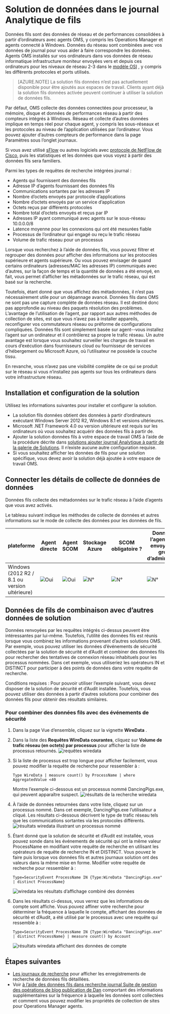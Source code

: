 <properties
    pageTitle="Fils solution des données dans le journal Analytique | Microsoft Azure"
    description="Données fils sont des données de réseau et de performances consolidées à partir d’ordinateurs avec agents OMS, y compris les Operations Manager et agents connecté à Windows. Données du réseau sont combinées avec vos données de journal pour vous aider à faire correspondre les données."
    services="log-analytics"
    documentationCenter=""
    authors="bandersmsft"
    manager="jwhit"
    editor=""/>

<tags
    ms.service="log-analytics"
    ms.workload="na"
    ms.tgt_pltfrm="na"
    ms.devlang="na"
    ms.topic="article"
    ms.date="08/11/2016"
    ms.author="banders"/>

# <a name="wire-data-solution-in-log-analytics"></a>Solution de données dans le journal Analytique de fils

Données fils sont des données de réseau et de performances consolidées à partir d’ordinateurs avec agents OMS, y compris les Operations Manager et agents connecté à Windows. Données du réseau sont combinées avec vos données de journal pour vous aider à faire correspondre les données. Agents OMS installés sur vos ordinateurs dans vos données de réseau informatique infrastructure moniteur envoyées vers et depuis ces ordinateurs pour les niveaux de réseau 2-3 dans le [modèle OSI](https://en.wikipedia.org/wiki/OSI_model) , y compris les différents protocoles et ports utilisés.

>[AZURE.NOTE] La solution fils données n’est pas actuellement disponible pour être ajoutés aux espaces de travail. Clients ayant déjà la solution fils données activée peuvent continuer à utiliser la solution de données fils.

Par défaut, OMS collecte des données connectées pour processeur, la mémoire, disque et données de performances réseau à partir des compteurs intégrés à Windows. Réseau et collecte d’autres données implique en temps réel pour chaque agent, y compris les sous-réseaux et les protocoles au niveau de l’application utilisées par l’ordinateur. Vous pouvez ajouter d’autres compteurs de performance dans la page Paramètres sous l’onglet journaux.

Si vous avez utilisé [sFlow](http://www.sflow.org/) ou autres logiciels avec [protocole de NetFlow de Cisco](http://www.cisco.com/c/en/us/products/collateral/ios-nx-os-software/ios-netflow/prod_white_paper0900aecd80406232.html), puis les statistiques et les données que vous voyez à partir des données fils sera familiers.

Parmi les types de requêtes de recherche intégrées journal :

- Agents qui fournissent des données fils
- Adresse IP d’agents fournissant des données fils
- Communications sortantes par les adresses IP
- Nombre d’octets envoyés par protocole d’applications
- Nombre d’octets envoyés par un service d’application
- Octets reçus par différents protocoles
- Nombre total d’octets envoyés et reçus par IP
- Adresses IP ayant communiqué avec agents sur le sous-réseau 10.0.0.0/8
- Latence moyenne pour les connexions qui ont été mesurées fiable
- Processus de l’ordinateur qui engagé ou reçu le trafic réseau
- Volume de trafic réseau pour un processus

Lorsque vous recherchez à l’aide de données fils, vous pouvez filtrer et regrouper des données pour afficher des informations sur les protocoles supérieure et agents supérieure. Ou vous pouvez envisager de quand certains ordinateurs (adresses/MAC les adresses IP) communiqués avec d’autres, sur la façon de temps et la quantité de données a été envoyé, en fait, vous permet d’afficher les métadonnées sur le trafic réseau, qui est basé sur la recherche.

Toutefois, étant donné que vous affichez des métadonnées, il n’est pas nécessairement utile pour un dépannage avancé. Données fils dans OMS ne sont pas une capture complète de données réseau. Il est destiné donc pas approfondie au niveau des paquets résolution des problèmes.
L’avantage de l’utilisation de l’agent, par rapport aux autres méthodes de collection de sites, est que vous n’avez pas à installer appareils, reconfigurer vos commutateurs réseau ou préforme de configurations compliquées. Données fils sont simplement basée sur agent--vous installez l’agent sur un ordinateur et il contrôlerez sa propre le trafic réseau. Un autre avantage est lorsque vous souhaitez surveiller les charges de travail en cours d’exécution dans fournisseurs cloud ou fournisseur de services d’hébergement ou Microsoft Azure, où l’utilisateur ne possède la couche tissu.

En revanche, vous n’avez pas une visibilité complète de ce qui se produit sur le réseau si vous n’installez pas agents sur tous les ordinateurs dans votre infrastructure réseau.

## <a name="installing-and-configuring-the-solution"></a>Installation et configuration de la solution
Utilisez les informations suivantes pour installer et configurer la solution.

- La solution fils données obtient des données à partir d’ordinateurs exécutant Windows Server 2012 R2, Windows 8.1 et versions ultérieures.
- Microsoft .NET Framework 4.0 ou version ultérieure est requis sur les ordinateurs où vous souhaitez acquérir des données fils à partir de.
- Ajouter la solution données fils à votre espace de travail OMS à l’aide de la procédure décrite dans [solutions ajouter journal Analytique à partir de la galerie de Solutions](log-analytics-add-solutions.md).  Il n’existe aucune autre configuration requise.
- Si vous souhaitez afficher les données de fils pour une solution spécifique, vous devez avoir la solution déjà ajoutée à votre espace de travail OMS.

## <a name="wire-data-data-collection-details"></a>Connecter les détails de collecte de données de données

Données fils collecte des métadonnées sur le trafic réseau à l’aide d’agents que vous avez activés.

Le tableau suivant indique les méthodes de collecte de données et autres informations sur le mode de collecte des données pour les données de fils.


| plateforme | Agent directe | Agent SCOM | Stockage Azure | SCOM obligatoire ? | Données de l’agent SCOM envoyées par groupe d’administration | fréquence de collection de sites |
|---|---|---|---|---|---|---|
|Windows (2012 R2 / 8.1 ou version ultérieure)|![Oui](./media/log-analytics-wire-data/oms-bullet-green.png)|![Oui](./media/log-analytics-wire-data/oms-bullet-green.png)|![N°](./media/log-analytics-wire-data/oms-bullet-red.png)|            ![N°](./media/log-analytics-wire-data/oms-bullet-red.png)|![N°](./media/log-analytics-wire-data/oms-bullet-red.png)| toutes les minutes|


## <a name="combining-wire-data-with-other-solution-data"></a>Données de fils de combinaison avec d’autres données de solution

Données renvoyées par les requêtes intégrés ci-dessus peuvent être intéressantes par lui-même. Toutefois, l’utilité des données fils est réunis lorsque vous combinez les informations provenant d’autres solutions OMS. Par exemple, vous pouvez utiliser les données d’événements de sécurité collectées par la solution de sécurité et d’Audit et combiner des données fils pour rechercher des tentatives de connexion réseau inhabituels pour les processus nommées.  Dans cet exemple, vous utiliseriez les opérateurs IN et DISTINCT pour participer à des points de données dans votre requête de recherche.

Conditions requises : Pour pouvoir utiliser l’exemple suivant, vous devez disposer de la solution de sécurité et d’Audit installée. Toutefois, vous pouvez utiliser des données à partir d’autres solutions pour combiner des données fils pour obtenir des résultats similaires.

### <a name="to-combine-wire-data-with-security-events"></a>Pour combiner des données fils avec des événements de sécurité

1. Dans la page Vue d’ensemble, cliquez sur la vignette **WireData** .
2. Dans la liste des **Requêtes WireData courantes**, cliquez sur **Volume de trafic réseau (en octets) par processus** pour afficher la liste de processus retournés.
    ![requêtes wiredata](./media/log-analytics-wire-data/oms-wiredata-01.png)
3. Si la liste de processus est trop longue pour afficher facilement, vous pouvez modifier la requête de recherche pour ressembler à :

    ```
    Type WireData | measure count() by ProcessName | where AggregatedValue <40
    ```
    Montre l’exemple ci-dessous est un processus nommé DancingPigs.exe, qui peuvent apparaître suspect.
    ![résultats de la recherche wiredata](./media/log-analytics-wire-data/oms-wiredata-02.png)

4. À l’aide de données retournées dans votre liste, cliquez sur un processus nommé. Dans cet exemple, DancingPigs.exe l’utilisateur a cliqué. Les résultats ci-dessous décrivent le type de trafic réseau tels que les communications sortantes via les protocoles différents.
    ![résultats wiredata illustrant un processus nommé](./media/log-analytics-wire-data/oms-wiredata-03.png)

5. Étant donné que la solution de sécurité et d’Audit est installée, vous pouvez sonde dans les événements de sécurité qui ont la même valeur ProcessName en modifiant votre requête de recherche en utilisant les opérateurs de requête de recherche IN et DISTINCT. Vous pouvez le faire puis lorsque vos données fils et autres journaux solution ont des valeurs dans la même mise en forme. Modifier votre requête de recherche pour ressembler à :

    ```
    Type=SecurityEvent ProcessName IN {Type:WireData "DancingPigs.exe" | distinct ProcessName}
    ```    

    ![wiredata les résultats d’affichage combiné des données](./media/log-analytics-wire-data/oms-wiredata-04.png)
6. Dans les résultats ci-dessus, vous verrez que les informations de compte sont affiche. Vous pouvez affiner votre recherche pour déterminer la fréquence à laquelle le compte, affichant des données de sécurité et d’Audit, a été utilisé par le processus avec une requête qui ressemble à :        

    ```
    Type=SecurityEvent ProcessName IN {Type:WireData "DancingPigs.exe" | distinct ProcessName} | measure count() by Account
    ```

    ![résultats wiredata affichant des données de compte](./media/log-analytics-wire-data/oms-wiredata-05.png)



## <a name="next-steps"></a>Étapes suivantes

- [Les journaux de recherche](log-analytics-log-searches.md) pour afficher les enregistrements de recherche de données fils détaillées.
- Voir [à l’aide des données fils dans recherche journal Suite de gestion des opérations de blog publication de Dan](http://blogs.msdn.com/b/dmuscett/archive/2015/09/09/using-wire-data-in-operations-management-suite.aspx) comportant des informations supplémentaires sur la fréquence à laquelle les données sont collectées et comment vous pouvez modifier les propriétés de collection de sites pour Operations Manager agents.
